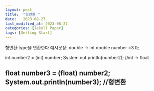 ```yaml
---
layout: post
title:  "형변환 "
date:   2023-08-27
last_modified_at: 2023-08-27
categories: [Jekyll Paper]
tags: [Getting Start]
---
```

형변환:type을 변환한다
예시문장:
double -> int
double number =3.0;

int number2 = (int) number;
System.out.println(number2);
//int -> float

float number3 = (float) number2;
System.out.println(number3);
//형변환
---